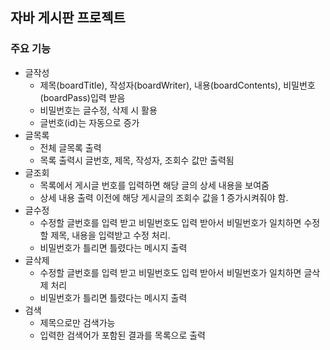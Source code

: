 ## 자바 게시판 프로젝트
### 주요 기능
- 글작성
    - 제목(boardTitle), 작성자(boardWriter), 내용(boardContents), 비밀번호(boardPass)입력 받음
    - 비밀번호는 글수정, 삭제 시 활용
    - 글번호(id)는 자동으로 증가
- 글목록
    - 전체 글목록 출력
    - 목록 출력시 글번호, 제목, 작성자, 조회수 값만 출력됨
- 글조회
    - 목록에서 게시글 번호를 입력하면 해당 글의 상세 내용을 보여줌
    - 상세 내용 출력 이전에 해당 게시글의 조회수 값을 1 증가시켜줘야 함.
- 글수정
    - 수정할 글번호를 입력 받고 비밀번호도 입력 받아서 비밀번호가 일치하면 수정할 제목, 내용을 입력받고 수정 처리.
    - 비밀번호가 틀리면 틀렸다는 메시지 출력
- 글삭제
    - 수정할 글번호를 입력 받고 비밀번호도 입력 받아서 비밀번호가 일치하면 글삭제 처리
    - 비밀번호가 틀리면 틀렸다는 메시지 출력
- 검색
    - 제목으로만 검색가능
    - 입력한 검색어가 포함된 결과를 목록으로 출력  